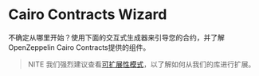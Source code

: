 # Cairo Contracts Wizard
不确定从哪里开始？使用下面的交互式生成器来引导您的合约，并了解OpenZeppelin Cairo Contracts提供的组件。

> NITE
我们强烈建议查看[可扩展性模式](./Extensibility.md)，以了解如何从我们的库进行扩展。